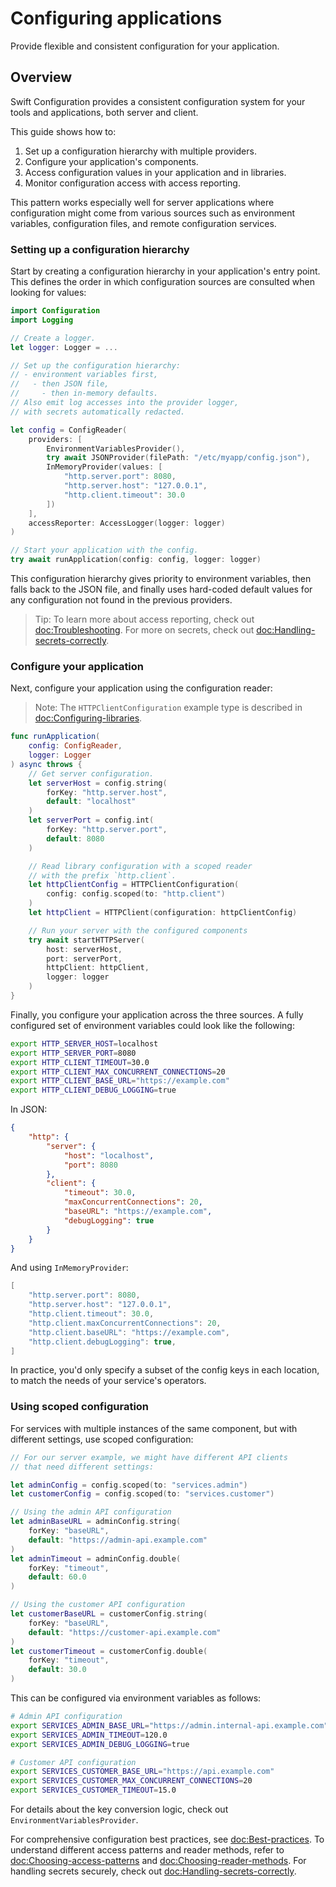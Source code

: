 # Configuring applications

Provide flexible and consistent configuration for your application.

## Overview

Swift Configuration provides a consistent configuration system for your tools and applications, both server and client. 

This guide shows how to:

1. Set up a configuration hierarchy with multiple providers.
2. Configure your application's components.
3. Access configuration values in your application and in libraries.
4. Monitor configuration access with access reporting.

This pattern works especially well for server applications where configuration might come from various sources such as environment variables, configuration files, and remote configuration services.

### Setting up a configuration hierarchy

Start by creating a configuration hierarchy in your application's entry point. This defines the order in which configuration sources are consulted when looking for values:

```swift
import Configuration
import Logging

// Create a logger.
let logger: Logger = ...

// Set up the configuration hierarchy: 
// - environment variables first,
//   - then JSON file,
//     - then in-memory defaults.
// Also emit log accesses into the provider logger,
// with secrets automatically redacted.

let config = ConfigReader(
    providers: [
        EnvironmentVariablesProvider(), 
        try await JSONProvider(filePath: "/etc/myapp/config.json"), 
        InMemoryProvider(values: [
            "http.server.port": 8080,
            "http.server.host": "127.0.0.1",
            "http.client.timeout": 30.0
        ])
    ],
    accessReporter: AccessLogger(logger: logger)
)

// Start your application with the config.
try await runApplication(config: config, logger: logger)
```

This configuration hierarchy gives priority to environment variables, then falls back to the JSON file, and finally uses hard-coded default values for any configuration not found in the previous providers.

> Tip: To learn more about access reporting, check out <doc:Troubleshooting>. For more on secrets, check out <doc:Handling-secrets-correctly>.

### Configure your application

Next, configure your application using the configuration reader:

> Note: The `HTTPClientConfiguration` example type is described in <doc:Configuring-libraries>.

```swift
func runApplication(
    config: ConfigReader,
    logger: Logger
) async throws {
    // Get server configuration.
    let serverHost = config.string(
        forKey: "http.server.host",
        default: "localhost"
    )
    let serverPort = config.int(
        forKey: "http.server.port",
        default: 8080
    )

    // Read library configuration with a scoped reader
    // with the prefix `http.client`.
    let httpClientConfig = HTTPClientConfiguration(
        config: config.scoped(to: "http.client")
    )
    let httpClient = HTTPClient(configuration: httpClientConfig)

    // Run your server with the configured components
    try await startHTTPServer(
        host: serverHost,
        port: serverPort,
        httpClient: httpClient,
        logger: logger
    )
}
```

Finally, you configure your application across the three sources. A fully configured set of environment variables could look like the following:

```bash
export HTTP_SERVER_HOST=localhost
export HTTP_SERVER_PORT=8080
export HTTP_CLIENT_TIMEOUT=30.0
export HTTP_CLIENT_MAX_CONCURRENT_CONNECTIONS=20
export HTTP_CLIENT_BASE_URL="https://example.com"
export HTTP_CLIENT_DEBUG_LOGGING=true
```

In JSON:

```json
{
    "http": {
        "server": {
            "host": "localhost",
            "port": 8080
        },
        "client": {
            "timeout": 30.0,
            "maxConcurrentConnections": 20,
            "baseURL": "https://example.com",
            "debugLogging": true
        }
    }
}
```

And using ``InMemoryProvider``:

```swift
[
    "http.server.port": 8080,
    "http.server.host": "127.0.0.1",
    "http.client.timeout": 30.0,
    "http.client.maxConcurrentConnections": 20,
    "http.client.baseURL": "https://example.com",
    "http.client.debugLogging": true,
]
```

In practice, you'd only specify a subset of the config keys in each location, to match the needs of your service's operators.

### Using scoped configuration

For services with multiple instances of the same component, but with different settings, use scoped configuration:

```swift
// For our server example, we might have different API clients
// that need different settings:

let adminConfig = config.scoped(to: "services.admin")
let customerConfig = config.scoped(to: "services.customer")

// Using the admin API configuration
let adminBaseURL = adminConfig.string(
    forKey: "baseURL",
    default: "https://admin-api.example.com"
)
let adminTimeout = adminConfig.double(
    forKey: "timeout",
    default: 60.0
)

// Using the customer API configuration
let customerBaseURL = customerConfig.string(
    forKey: "baseURL",
    default: "https://customer-api.example.com"
)
let customerTimeout = customerConfig.double(
    forKey: "timeout",
    default: 30.0
)
```

This can be configured via environment variables as follows:

```bash
# Admin API configuration
export SERVICES_ADMIN_BASE_URL="https://admin.internal-api.example.com"
export SERVICES_ADMIN_TIMEOUT=120.0
export SERVICES_ADMIN_DEBUG_LOGGING=true

# Customer API configuration
export SERVICES_CUSTOMER_BASE_URL="https://api.example.com"
export SERVICES_CUSTOMER_MAX_CONCURRENT_CONNECTIONS=20
export SERVICES_CUSTOMER_TIMEOUT=15.0
```

For details about the key conversion logic, check out ``EnvironmentVariablesProvider``.

For comprehensive configuration best practices, see <doc:Best-practices>. To understand different access patterns and reader methods, refer to <doc:Choosing-access-patterns> and <doc:Choosing-reader-methods>. For handling secrets securely, check out <doc:Handling-secrets-correctly>.
